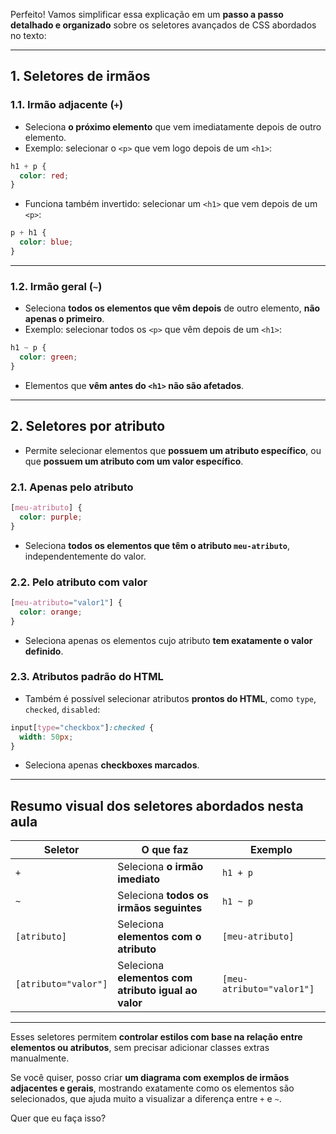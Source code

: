 Perfeito! Vamos simplificar essa explicação em um **passo a passo detalhado e organizado** sobre os seletores avançados de CSS abordados no texto:

---

## **1. Seletores de irmãos**

### **1.1. Irmão adjacente (`+`)**

* Seleciona **o próximo elemento** que vem imediatamente depois de outro elemento.
* Exemplo: selecionar o `<p>` que vem logo depois de um `<h1>`:

```css
h1 + p {
  color: red;
}
```

* Funciona também invertido: selecionar um `<h1>` que vem depois de um `<p>`:

```css
p + h1 {
  color: blue;
}
```

---

### **1.2. Irmão geral (`~`)**

* Seleciona **todos os elementos que vêm depois** de outro elemento, **não apenas o primeiro**.
* Exemplo: selecionar todos os `<p>` que vêm depois de um `<h1>`:

```css
h1 ~ p {
  color: green;
}
```

* Elementos que **vêm antes do `<h1>` não são afetados**.

---

## **2. Seletores por atributo**

* Permite selecionar elementos que **possuem um atributo específico**, ou que **possuem um atributo com um valor específico**.

### **2.1. Apenas pelo atributo**

```css
[meu-atributo] {
  color: purple;
}
```

* Seleciona **todos os elementos que têm o atributo `meu-atributo`**, independentemente do valor.

### **2.2. Pelo atributo com valor**

```css
[meu-atributo="valor1"] {
  color: orange;
}
```

* Seleciona apenas os elementos cujo atributo **tem exatamente o valor definido**.

### **2.3. Atributos padrão do HTML**

* Também é possível selecionar atributos **prontos do HTML**, como `type`, `checked`, `disabled`:

```css
input[type="checkbox"]:checked {
  width: 50px;
}
```

* Seleciona apenas **checkboxes marcados**.

---

## **Resumo visual dos seletores abordados nesta aula**

| Seletor              | O que faz                                           | Exemplo                   |
| -------------------- | --------------------------------------------------- | ------------------------- |
| `+`                  | Seleciona **o irmão imediato**                      | `h1 + p`                  |
| `~`                  | Seleciona **todos os irmãos seguintes**             | `h1 ~ p`                  |
| `[atributo]`         | Seleciona **elementos com o atributo**              | `[meu-atributo]`          |
| `[atributo="valor"]` | Seleciona **elementos com atributo igual ao valor** | `[meu-atributo="valor1"]` |

---

Esses seletores permitem **controlar estilos com base na relação entre elementos ou atributos**, sem precisar adicionar classes extras manualmente.

Se você quiser, posso criar **um diagrama com exemplos de irmãos adjacentes e gerais**, mostrando exatamente como os elementos são selecionados, que ajuda muito a visualizar a diferença entre `+` e `~`.

Quer que eu faça isso?
